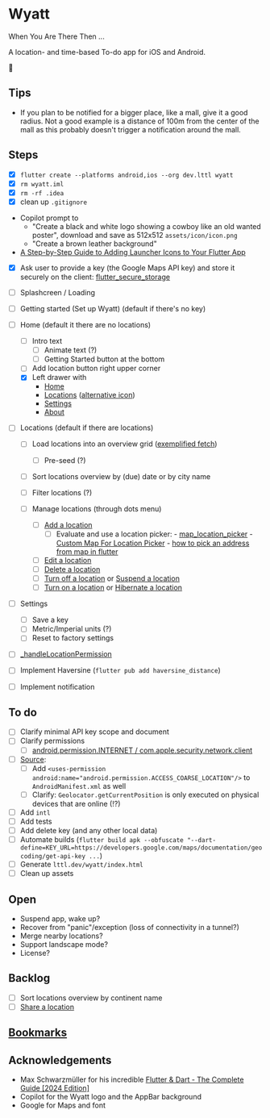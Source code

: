 # Wyatt

When
You
Are
There
Then ...

A location- and time-based To-do app for iOS and Android.

:construction_worker:

## Tips

- If you plan to be notified for a bigger place, like a mall, give it a good radius. Not a good example is a distance of 100m from the center of the mall as this probably doesn't trigger a notification around the mall.

## Steps

- [x] `flutter create --platforms android,ios --org dev.lttl wyatt`
- [x] `rm wyatt.iml`
- [x] `rm -rf .idea`
- [x] clean up `.gitignore`

- Copilot prompt to 
  - "Create a black and white logo showing a cowboy like an old wanted poster", download and save as 512x512 `assets/icon/icon.png`
  - "Create a brown leather background"
- [A Step-by-Step Guide to Adding Launcher Icons to Your Flutter App](https://nikhilsomansahu.medium.com/a-step-by-step-guide-to-adding-launcher-icons-to-your-flutter-app-98b5d7e3bb04)

- [x] Ask user to provide a key (the Google Maps API key) and store it securely on the client: [flutter_secure_storage](https://pub.dev/packages/flutter_secure_storage)

- [ ] Splashcreen / Loading

- [ ] Getting started (Set up Wyatt) (default if there's no key)

- [ ] Home (default it there are no locations)
  - [ ] Intro text
    - [ ] Animate text (?)
    - [ ] Getting Started button at the bottom
  - [ ] Add location button right upper corner
  - [x] Left drawer with
      - [Home](https://api.flutter.dev/flutter/material/Icons/home-constant.html)
      - [Locations](https://api.flutter.dev/flutter/material/Icons/location_on-constant.html) ([alternative icon](https://api.flutter.dev/flutter/material/Icons/pin_drop-constant.html))
      - [Settings](https://api.flutter.dev/flutter/material/Icons/settings-constant.html)
      - [About](https://api.flutter.dev/flutter/material/Icons/info-constant.html)

- [ ] Locations (default if there are locations)
  - [ ] Load locations into an overview grid ([exemplified fetch](https://docs.flutter.dev/cookbook/networking/fetch-data))
    - [ ] Pre-seed (?)
  - [ ] Sort locations overview by (due) date or by city name
  - [ ] Filter locations (?)

  - [ ] Manage locations (through dots menu)
    - [ ] [Add a location](https://api.flutter.dev/flutter/material/Icons/add-constant.html)
      - [ ] Evaluate and use a location picker:
            - [map_location_picker](https://pub.dev/packages/map_location_picker)
            - [Custom Map For Location Picker](https://community.flutterflow.io/c/community-custom-widgets/post/custom-map-for-location-picker-kPu8C7qdo1eSy0h)
            - [how to pick an address from map in flutter](https://stackoverflow.com/questions/69443353/how-to-pick-an-address-from-map-in-flutter)
    - [ ] [Edit a location](https://api.flutter.dev/flutter/material/Icons/edit-constant.html)
    - [ ] [Delete a location](https://api.flutter.dev/flutter/material/Icons/delete-constant.html)
    - [ ] [Turn off a location](https://api.flutter.dev/flutter/material/Icons/volume_off-constant.html) or [Suspend a location](https://api.flutter.dev/flutter/material/Icons/location_off-constant.html)
    - [ ] [Turn on a location](https://api.flutter.dev/flutter/material/Icons/volume_up-constant.html) or [Hibernate a location](https://api.flutter.dev/flutter/material/Icons/location_on-constant.html)

- [ ] Settings
  - [ ] Save a key
  - [ ] Metric/Imperial units (?)
  - [ ] Reset to factory settings

- [ ] [_handleLocationPermission](https://github.com/m5lk3n/locato/blob/main/lib/location_page.dart#L44)

- [ ] Implement Haversine (`flutter pub add haversine_distance`)

- [ ] Implement notification

## To do

- [ ] Clarify minimal API key scope and document
- [ ] Clarify permissions
  - [ ] [android.permission.INTERNET / com.apple.security.network.client](https://docs.flutter.dev/cookbook/networking/fetch-data)
- [ ] [Source](https://github.com/fernandoptrr/flutter-location-practice/tree/master):
  - [ ] Add `<uses-permission android:name="android.permission.ACCESS_COARSE_LOCATION"/>` to `AndroidManifest.xml` as well
  - [ ] Clarify: `Geolocator.getCurrentPosition` is only executed on physical devices that are online (!?)
- [ ] Add `intl`
- [ ] Add tests
- [ ] Add delete key (and any other local data)
- [ ] Automate builds (`flutter build apk --obfuscate "--dart-define=KEY_URL=https://developers.google.com/maps/documentation/geocoding/get-api-key ...`)
- [ ] Generate `lttl.dev/wyatt/index.html`
- [ ] Clean up assets

## Open

- Suspend app, wake up?
- Recover from "panic"/exception (loss of connectivity in a tunnel?)
- Merge nearby locations?
- Support landscape mode?
- License?

## Backlog

- [ ] Sort locations overview by continent name
- [ ] [Share a location](https://api.flutter.dev/flutter/material/Icons/share_location-constant.html)

## [Bookmarks](BOOKMARKS.md)

## Acknowledgements

- Max Schwarzmüller for his incredible [Flutter & Dart - The Complete Guide [2024 Edition]](https://www.udemy.com/course/learn-flutter-dart-to-build-ios-android-apps/)
- Copilot for the Wyatt logo and the AppBar background
- Google for Maps and font